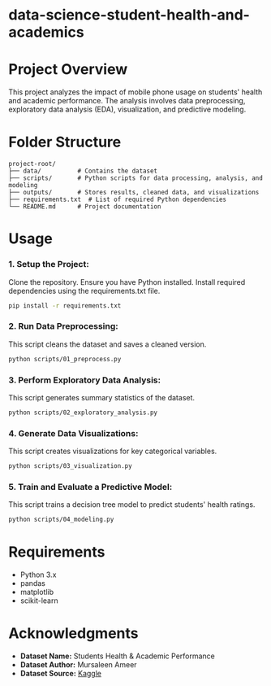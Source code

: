 # data-science-student-health-and-academics

# Project Overview
This project analyzes the impact of mobile phone usage on students' health and academic performance. The analysis involves data preprocessing, exploratory data analysis (EDA), visualization, and predictive modeling.

# Folder Structure
```
project-root/
├── data/          # Contains the dataset
├── scripts/       # Python scripts for data processing, analysis, and modeling
├── outputs/       # Stores results, cleaned data, and visualizations
├── requirements.txt  # List of required Python dependencies
└── README.md      # Project documentation
```

# Usage
### 1. Setup the Project:
Clone the repository.
Ensure you have Python installed.
Install required dependencies using the requirements.txt file.
```bash
pip install -r requirements.txt
```

### 2. Run Data Preprocessing:
This script cleans the dataset and saves a cleaned version.
```bash
python scripts/01_preprocess.py
```

### 3. Perform Exploratory Data Analysis:
This script generates summary statistics of the dataset.
```bash
python scripts/02_exploratory_analysis.py
```

### 4. Generate Data Visualizations:
This script creates visualizations for key categorical variables.
```bash
python scripts/03_visualization.py
```

### 5. Train and Evaluate a Predictive Model:
This script trains a decision tree model to predict students' health ratings.
```bash
python scripts/04_modeling.py
```

# Requirements
- Python 3.x
- pandas
- matplotlib
- scikit-learn

# Acknowledgments
- **Dataset Name:** Students Health & Academic Performance
- **Dataset Author:** Mursaleen Ameer
- **Dataset Source:** [Kaggle](https://www.kaggle.com/datasets/innocentmfa/students-health-and-academic-performance)